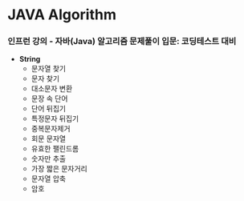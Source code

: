 # JAVA Algorithm

### 인프런 강의 - 자바(Java) 알고리즘 문제풀이 입문: 코딩테스트 대비 
-  **String**
      - 문자열 찾기
      - 문자 찾기
      - 대소문자 변환
      - 문장 속 단어
      - 단어 뒤집기
      - 특정문자 뒤집기
      - 중복문자제거
      - 회문 문자열
      - 유효한 팰린드롬
      - 숫자만 추출
      - 가장 짧은 문자거리
      - 문자열 압축
      - 암호
